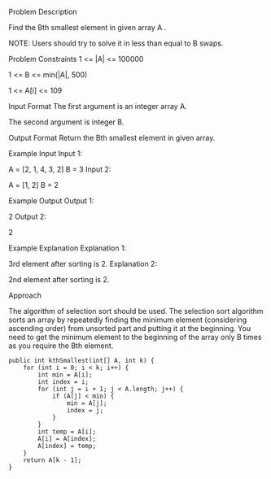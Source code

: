 Problem Description

Find the Bth smallest element in given array A .

NOTE: Users should try to solve it in less than equal to B swaps.

Problem Constraints 1 <= |A| <= 100000

1 <= B <= min(|A|, 500)

1 <= A[i] <= 109

Input Format The first argument is an integer array A.

The second argument is integer B.

Output Format Return the Bth smallest element in given array.

Example Input Input 1:

A = [2, 1, 4, 3, 2] B = 3 Input 2:

A = [1, 2] B = 2

Example Output Output 1:

2 Output 2:

2

Example Explanation Explanation 1:

3rd element after sorting is 2. Explanation 2:

2nd element after sorting is 2.

Approach

The algorithm of selection sort should be used. The selection sort algorithm sorts an array by repeatedly finding the minimum element (considering ascending order) from unsorted part and putting it at the beginning. You need to get the minimum element to the beginning of the array only B times as you require the Bth element.


```
public int kthSmallest(int[] A, int k) {
    for (int i = 0; i < k; i++) {
        int min = A[i];
        int index = i;
        for (int j = i + 1; j < A.length; j++) {
            if (A[j] < min) {
                min = A[j];
                index = j;
            }
        }
        int temp = A[i];
        A[i] = A[index];
        A[index] = temp;
    }
    return A[k - 1];
}

```